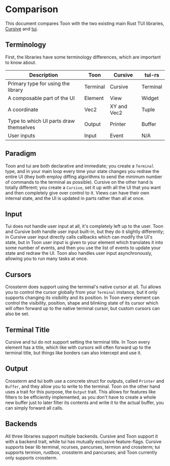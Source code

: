 # Comparison

This document compares Toon with the two existing main Rust TUI libraries,
[Cursive](https://github.com/gyscos/cursive) and [tui](https://github.com/fdehau/tui-rs).

## Terminology

First, the libraries have some terminology differences, which are important to know about.

| Description | Toon | Cursive | tui-rs |
| --- | --- | --- | --- |
| Primary type for using the library | Terminal | Cursive | Terminal |
| A composable part of the UI | Element | View | Widget |
| A coordinate | Vec2 | XY and Vec2 | Tuple |
| Type to which UI parts draw themselves | Output | Printer | Buffer |
| User inputs | Input | Event | N/A |

## Paradigm

Toon and tui are both declarative and immediate; you create a `Terminal` type, and in your main loop
every time your state changes you redraw the entire UI (they both employ diffing algorithms to send
the minimum number of commands to the terminal as possible). Cursive on the other hand is totally
different; you create a `Cursive`, set it up with all the UI that you want and then completely give
over control to it. Views can have their own internal state, and the UI is updated in parts rather
than all at once.

## Input

Tui does not handle user input at all, it's completely left up to the user. Toon and Cursive both
handle user input built-in, but they do it slightly differently; in Cursive user input directly
calls callbacks which can modify the UI's state, but in Toon user input is given to your element
which translates it into some number of events, and then you use the list of events to update your
state and redraw the UI. Toon also handles user input asynchronously, allowing you to run many
tasks at once.

## Cursors

Crossterm does support using the terminal's native cursor at all. Tui allows you to control the
cursor globally from your `Terminal` instance, but it only supports changing its visibility and its
position. In Toon every element can control the visibility, position, shape and blinking state of
its cursor which will often forward up to the native terminal cursor, but custom cursors can also be
set.

## Terminal Title

Cursive and tui do not support setting the terminal title. In Toon every element has a title, which
like with cursors will often forward up to the terminal title, but things like borders can also
intercept and use it.

## Output

Crossterm and tui both use a concrete struct for outputs, called `Printer` and `Buffer`, and they
allow you to write to the terminal. Toon on the other hand uses a trait for this purpose, the
`Output` trait. This allows for features like filters to be efficiently implemented, as you don't
have to create a whole new buffer just to later filter its contents and write it to the actual
buffer, you can simply forward all calls.

## Backends

All three libraries support multiple backends. Cursive and Toon support it with a backend trait,
while tui has mutually exclusive feature-flags. Cursive supports bear lib terminal, ncurses,
pancurses, termion and crossterm; tui supports termion, rustbox, crossterm and pancurses; and Toon
currently only supports crossterm.
